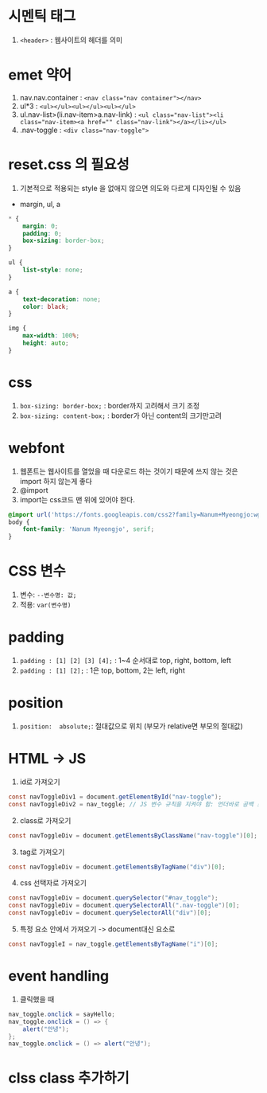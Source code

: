 # 시멘틱 태그
1. ```<header>``` : 웹사이트의 헤더를 의미

# emet 약어
1. nav.nav.container : ```<nav class="nav container"></nav>```
2. ul*3 : ```<ul></ul><ul></ul><ul></ul>```
3. ul.nav-list>(li.nav-item>a.nav-link) : ```<ul class="nav-list"><li class="nav-item><a href="" class="nav-link"></a></li></ul>```
4. .nav-toggle : ```<div class="nav-toggle">```

# reset.css 의 필요성
1. 기본적으로 적용되는 style 을 없애지 않으면 의도와 다르게 디자인될 수 있음
- margin, ul, a
```css
* {
    margin: 0;
    padding: 0;
    box-sizing: border-box; 
}

ul {
    list-style: none;
}

a {
    text-decoration: none;
    color: black;
}

img {
    max-width: 100%;
    height: auto;
}
```

# css
1. ```box-sizing: border-box;``` : border까지 고려해서 크기 조정
2. ```box-sizing: content-box;``` : border가 아닌 content의 크기만고려

# webfont
1. 웹폰트는 웹사이트를 열었을 때 다운로드 하는 것이기 때문에 쓰지 않는 것은 import 하지 않는게 좋다
2. @import 
3. import는 css코드 맨 위에 있어야 한다.
```css
@import url('https://fonts.googleapis.com/css2?family=Nanum+Myeongjo:wght@400;700;800&display=swap');
body {
    font-family: 'Nanum Myeongjo', serif;
}
```

# CSS 변수
1. 변수: ```--변수명: 값;```
3. 적용: ```var(변수명)```

# padding 
1. ```padding : [1] [2] [3] [4];``` : 1~4 순서대로 top, right, bottom, left
2. ```padding : [1] [2];``` : 1은 top, bottom, 2는 left, right

# position
1. ```position:  absolute;```: 절대값으로 위치 (부모가 relative면 부모의 절대값)

# HTML -> JS
1. id로 가져오기
```java script
const navToggleDiv1 = document.getElementById("nav-toggle");
const navToggleDiv2 = nav_toggle; // JS 변수 규칙을 지켜야 함: 언더바로 공백 표시
```
2. class로 가져오기
```java script
const navToggleDiv = document.getElementsByClassName("nav-toggle")[0];
```
3. tag로 가져오기
```java script
const navToggleDiv = document.getElementsByTagName("div")[0];
```
4. css 선택자로 가져오기
```java script
const navToggleDiv = document.querySelector("#nav_toggle");
const navToggleDiv = document.querySelectorAll(".nav-toggle")[0];
const navToggleDiv = document.querySelectorAll("div")[0];
```
5. 특정 요소 안에서 가져오기 -> document대신 요소로
```java script
const navToggleI = nav_toggle.getElementsByTagName("i")[0];
```

# event handling
1. 클릭했을 때
```java script
nav_toggle.onclick = sayHello; 
nav_toggle.onclick = () => {
    alert("안녕");
};
nav_toggle.onclick = () => alert("안녕");
```

# clss class 추가하기